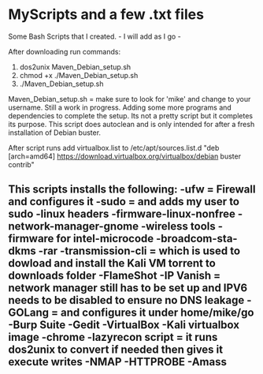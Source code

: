 # MyScripts and a few .txt files
Some Bash Scripts that I created. - I will add as I go - 

After downloading run commands:
 1. dos2unix Maven_Debian_setup.sh
 2. chmod +x ./Maven_Debian_setup.sh
 3. ./Maven_Debian_setup.sh
 
Maven_Debian_setup.sh = make sure to look for 'mike' and change to your username. Still a work in progress. Adding some more programs and dependencies to complete the setup. Its not a pretty script but it completes its purpose. This script does autoclean and is only intended for after a fresh installation of Debian buster.

After script runs add virtualbox.list to /etc/apt/sources.list.d 
                      "deb [arch=amd64] https://download.virtualbox.org/virtualbox/debian buster contrib"

This scripts installs the following:
-ufw = Firewall and configures it
-sudo = and adds my user to sudo
-linux headers
-firmware-linux-nonfree
-network-manager-gnome
-wireless tools
-firmware for intel-microcode
-broadcom-sta-dkms
-rar 
-transmission-cli = which is used to dowload and install the Kali VM torrent to downloads folder
-FlameShot
-IP Vanish = network manager still has to be set up and IPV6 needs to be disabled to ensure no DNS leakage
-GOLang = and configures it under home/mike/go
-Burp Suite
-Gedit
-VirtualBox
-Kali virtualbox image
-chrome
-lazyrecon script = it runs dos2unix to convert if needed then gives it execute writes
-NMAP
-HTTPROBE
-Amass
-
